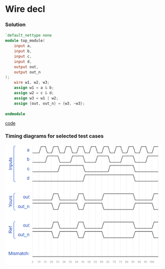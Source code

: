 # Wire decl
### Solution
```Verilog
`default_nettype none
module top_module(
    input a,
    input b,
    input c,
    input d,
    output out,
    output out_n
); 
    wire w1, w2, w3;
    assign w1 = a & b;
    assign w2 = c & d;
    assign w3 = w1 | w2;
    assign {out, out_n} = {w3, ~w3};

endmodule
```
[code](9.v)

### Timing diagrams for selected test cases
![result](https://github.com/Offliners/HDLBits-writeup/blob/main/Verilog%20Language/9/result.PNG)
